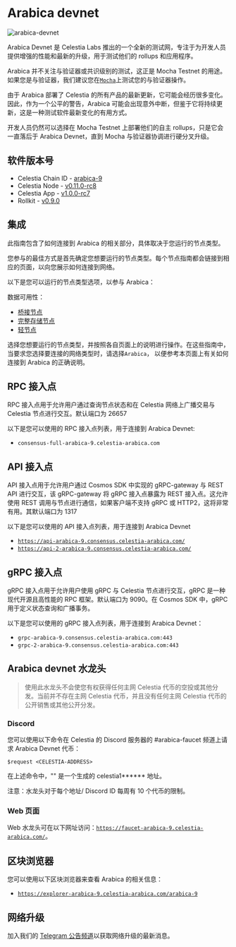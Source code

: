 # Arabica devnet

![arabica-devnet](https://docs.celestia.org/assets/images/arabica-devnet-d7ec894d41dfc56748cc565a7e1a5b91.png)

Arabica Devnet 是 Celestia Labs 推出的一个全新的测试网，专注于为开发人员提供增强的性能和最新的升级，用于测试他们的 rollups 和应用程序。

Arabica 并不关注与验证器或共识级别的测试，这正是 Mocha Testnet 的用途。如果您是与验证器，我们建议您在[`Mocha`](https://docs.celestia.org/nodes/mocha-testnet/)上测试您的与验证器操作。

由于 Arabica 部署了 Celestia 的所有产品的最新更新，它可能会经历很多变化。因此，作为一个公平的警告，Arabica 可能会出现意外中断，但鉴于它将持续更新，这是一种测试软件最新变化的有用方式。

开发人员仍然可以选择在 Mocha Testnet 上部署他们的自主 rollups，只是它会一直落后于 Arabica Devnet，直到 Mocha 与验证器协调进行硬分叉升级。

## 软件版本号

- Celestia Chain ID - [arabica-9](https://github.com/celestiaorg/networks/tree/master/arabica-9)
- Celestia Node - [v0.11.0-rc8](https://github.com/celestiaorg/celestia-node/releases/tag/v0.11.0-rc8)
- Celestia App - [v1.0.0-rc7](https://github.com/celestiaorg/celestia-app/releases/tag/v1.0.0-rc7)
- Rollkit - [v0.9.0](https://github.com/rollkit/rollkit/releases/tag/v0.9.0)

## 集成

此指南包含了如何连接到 Arabica 的相关部分，具体取决于您运行的节点类型。

您参与的最佳方式是首先确定您想要运行的节点类型。每个节点指南都会链接到相应的页面，以向您展示如何连接到网络。

以下是您可以运行的节点类型选项，以参与 Arabica：

数据可用性：

- [桥接节点](https://docs.celestia.org/nodes/bridge-node/)
- [完整存储节点](https://docs.celestia.org/nodes/full-storage-node/)
- [轻节点](https://docs.celestia.org/nodes/light-node/)

选择您想要运行的节点类型，并按照各自页面上的说明进行操作。在这些指南中，当要求您选择要连接的网络类型时，请选择`Arabica`， 以便参考本页面上有关如何连接到 Arabica 的正确说明。

## RPC 接入点

RPC 接入点用于允许用户通过查询节点状态和在 Celestia 网络上广播交易与 Celestia 节点进行交互。默认端口为 26657

以下是您可以使用的 RPC 接入点列表，用于连接到 Arabica Devnet:

- `consensus-full-arabica-9.celestia-arabica.com`

## API 接入点

API 接入点用于允许用户通过 Cosmos SDK 中实现的 gRPC-gateway 与 REST API 进行交互，该 gRPC-gateway 将 gRPC 接入点暴露为 REST 接入点。这允许使用 REST 调用与节点进行通信，如果客户端不支持 gRPC 或 HTTP2，这将非常有用。其默认端口为 1317

以下是您可以使用的 API 接入点列表，用于连接到 Arabica Devnet

- [`https://api-arabica-9.consensus.celestia-arabica.com/`](https://api-arabica-9.consensus.celestia-arabica.com/)
- [`https://api-2-arabica-9.consensus.celestia-arabica.com/`](https://api-2-arabica-9.consensus.celestia-arabica.com/)

## gRPC 接入点

gRPC 接入点用于允许用户使用 gRPC 与 Celestia 节点进行交互，gRPC 是一种现代开源且高性能的 RPC 框架。默认端口为 9090。在 Cosmos SDK 中，gRPC 用于定义状态查询和广播事务。

以下是您可以使用的 gRPC 接入点列表，用于连接到 Arabica Devnet：

- `grpc-arabica-9.consensus.celestia-arabica.com:443`
- `grpc-2-arabica-9.consensus.celestia-arabica.com:443`

## Arabica devnet 水龙头

> 使用此水龙头不会使您有权获得任何主网 Celestia 代币的空投或其他分发。当前并不存在主网 Celestia 代币，并且没有任何主网 Celestia 代币的公开销售或其他公开分发。

### Discord

您可以使用以下命令在 Celestia 的 Discord 服务器的 #arabica-faucet 频道上请求 Arabica Devnet 代币：

```shell
$request <CELESTIA-ADDRESS>
```

在上述命令中，"<CELESTIA-ADDRESS>" 是一个生成的 celestia1**\*\*** 地址。

注意：水龙头对于每个地址/ Discord ID 每周有 10 个代币的限制。

### Web 页面

Web 水龙头可在以下网址访问：[`https://faucet-arabica-9.celestia-arabica.com/`](https://faucet-arabica-9.celestia-arabica.com/)。

## 区块浏览器

您可以使用以下区块浏览器来查看 Arabica 的相关信息：

- [`https://explorer-arabica-9.celestia-arabica.com/arabica-9`](https://explorer-arabica-9.celestia-arabica.com/arabica-9)

## 网络升级

加入我们的 [Telegram 公告频道](https://t.me/+smSFIA7XXLU4MjJh)以获取网络升级的最新消息。
